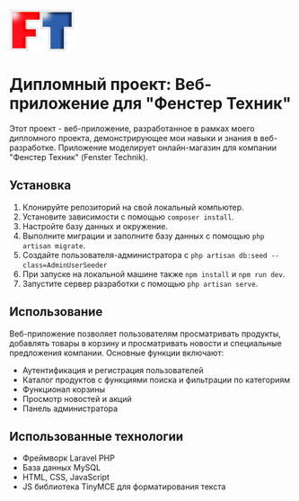  ![Лого](https://github.com/NikBu/diplom9v/blob/main/public/images/logo_mini.png?raw=true)
# Дипломный проект: Веб-приложение для "Фенстер Техник"

Этот проект - веб-приложение, разработанное в рамках моего дипломного проекта, демонстрирующее мои навыки и знания в веб-разработке. Приложение моделирует онлайн-магазин для компании "Фенстер Техник" (Fenster Technik).

## Установка

1. Клонируйте репозиторий на свой локальный компьютер.
2. Установите зависимости с помощью `composer install`.
3. Настройте базу данных и окружение. 
4. Выполните миграции и заполните базу данных с помощью `php artisan migrate`.
5. Создайте пользователя-администратора с `php artisan db:seed --class=AdminUserSeeder`
6. При запуске на локальной машине также `npm install` и `npm run dev`.
7. Запустите сервер разработки с помощью `php artisan serve`.

## Использование

Веб-приложение позволяет пользователям просматривать продукты, добавлять товары в корзину и просматривать новости и специальные предложения компании. Основные функции включают:
- Аутентификация и регистрация пользователей
- Каталог продуктов с функциями поиска и фильтрации по категориям
- Функционал корзины
- Просмотр новостей и акций
- Панель администратора

## Использованные технологии

- Фреймворк Laravel PHP
- База данных MySQL
- HTML, CSS, JavaScript
- JS библиотека TinyMCE для форматирования текста

